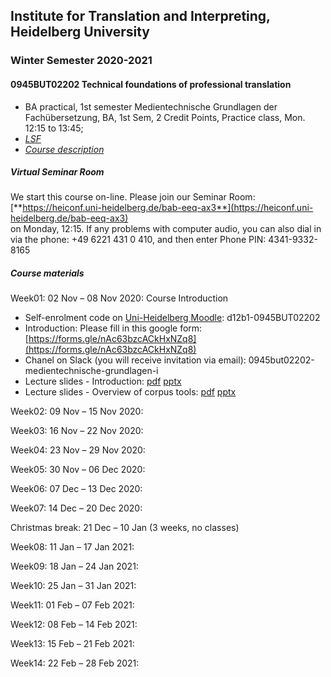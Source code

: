 ## Institute for Translation and Interpreting, Heidelberg University
### Winter Semester 2020-2021
#### 0945BUT02202 Technical foundations of professional translation
- BA practical, 1st semester  Medientechnische Grundlagen der Fachübersetzung, BA, 1st Sem, 2 Credit Points, Practice class, Mon.	12:15 to 13:45;
- [*LSF*](https://lsf.uni-heidelberg.de/qisserver/rds?state=verpublish&status=init&vmfile=no&publishid=323831&moduleCall=webInfo&publishConfFile=webInfo&publishSubDir=veranstaltung)
- [*Course description*](../teach2020-21-WS.md#0945BUT02202)

##### Virtual Seminar Room

We start this course on-line. Please join our Seminar Room:  
[**https://heiconf.uni-heidelberg.de/bab-eeq-ax3**](https://heiconf.uni-heidelberg.de/bab-eeq-ax3)  
on Monday, 12:15. If any problems with computer audio, you can also dial in via the phone: +49 6221 431 0 410, and then enter Phone PIN: 4341-9332-8165

##### Course materials

Week01: 02 Nov – 08 Nov 2020: Course Introduction  
- Self-enrolment code on [Uni-Heidelberg Moodle](https://moodle.uni-heidelberg.de/): d12b1-0945BUT02202
- Introduction: Please fill in this google form: [https://forms.gle/nAc63bzcACkHxNZq8](https://forms.gle/nAc63bzcACkHxNZq8)
- Chanel on Slack (you will receive invitation via email): 0945but02202-medientechnische-grundlagen-i
- Lecture slides - Introduction: [pdf](https://heibox.uni-heidelberg.de/f/cd57513fccea41909b5a/) [pptx](https://heibox.uni-heidelberg.de/f/1df0f1d61e3a41b5b568/)
- Lecture slides - Overview of corpus tools: [pdf](https://heibox.uni-heidelberg.de/f/4f721cae16374602b412/) [pptx](https://heibox.uni-heidelberg.de/f/fe4b099405f84d7a9c97/)


Week02: 09 Nov – 15 Nov 2020:

Week03: 16 Nov – 22 Nov 2020:

Week04: 23 Nov – 29 Nov 2020:

Week05: 30 Nov – 06 Dec 2020:

Week06: 07 Dec – 13 Dec 2020:

Week07: 14 Dec – 20 Dec 2020:

Christmas break: 21 Dec – 10 Jan (3 weeks, no classes)  

Week08: 11 Jan – 17 Jan 2021:

Week09: 18 Jan – 24 Jan 2021:

Week10: 25 Jan – 31 Jan 2021:

Week11: 01 Feb – 07 Feb 2021:   

Week12: 08 Feb – 14 Feb 2021:

Week13: 15 Feb – 21 Feb 2021:

Week14: 22 Feb – 28 Feb 2021:
